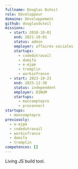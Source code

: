 ```yaml
---
fullname: Douglas Duteil
role: Développeur
domaine: Développement
github: douglasduteil
missions:
  - start: 2018-10-01
    end: 2021-10-01
    status: admin
    employer: affaires-sociales
    startups:
      - codedutravail
      - domifa
      - e-mjpm
      - tremplin
      - workinfrance
  - start: 2023-10-23
    end: 2025-12-30
    status: independent
    employer: DINUM
    startups:
      - moncomptepro
      - proconnect
startups:
  - moncomptepro
previously:
  - e-mjpm
  - codedutravail
  - workinfrance
  - domifa
  - tremplin
competences: []
---
```

Living JS build tool.
